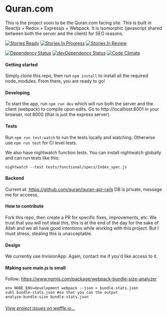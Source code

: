 
# Quran.com

This is the project soon to be the Quran.com facing site. This is built in
Reactjs + Redux + Expressjs + Webpack. It is isomorphic (javascript shared
between both the server and the client) for SEO reasons.

[![Stories Ready](https://badge.waffle.io/quran/quran.com-frontend.svg?label=ready&title=Ready)](http://waffle.io/quran/quran.com-frontend)
[![Stories In Progress](https://badge.waffle.io/quran/quran.com-frontend.svg?label=in%20progress&title=In%20Progress)](http://waffle.io/quran/quran.com-frontend)
[![Stories In Review](https://badge.waffle.io/quran/quran.com-frontend.svg?label=in%20review&title=In%20Review)](http://waffle.io/quran/quran.com-frontend)


[![Dependency Status](https://david-dm.org/quran/quran.com-frontend.svg)](https://david-dm.org/quran/quran.com-frontend) [![devDependency Status](https://david-dm.org/quran/quran.com-frontend/dev-status.svg)](https://david-dm.org/quran/quran.com-frontend#info=devDependencies)
[![Code Climate](https://codeclimate.com/github/quran/quran.com-frontend.png)](https://codeclimate.com/github/quran/quran.com-frontend)

#### Getting started
Simply clone this repo, then run `npm install` to install all the required node_modules.
From there, you are ready to go!

#### Developing
To start the app, run `npm run dev` which will
run both the server and the client (webpack) to compile upon edits. Go to http://localhost:8001 in your browser, not 8000 (that is just the express server).

#### Tests
Run `npm run test:watch` to run the tests locally and watching. Otherwise use `npm run test` for CI level tests.

We also have nightwatch function tests. You can install nightwatch globally and can run tests like this:
```
nightwatch --test tests/functional/specs/Index_spec.js
```

#### Backend
Current at: https://github.com/quran/quran-api-rails
DB is private, message me for acceess.

#### How to contribute
Fork this repo, then create a PR for specific fixes, improvements, etc. We trust that
you will not steal this, this is at the end of the day for the sake of Allah and we
all have good intentions while working with this project. But I must stress, stealing
this is unacceptable.

#### Design
We currently use InvisionApp. Again, contact me if you'd like access to it.

#### Making sure main.js is small
Follow: https://www.npmjs.com/package/webpack-bundle-size-analyzer
```
env NODE_ENV=development webpack --json > bundle-stats.json
subl bundle-stats.json #so that you can the output
analyze-bundle-size bundle-stats.json
```

###### [View project issues on waffle.io...](https://badge.waffle.io/quran/quran.com-frontend)
